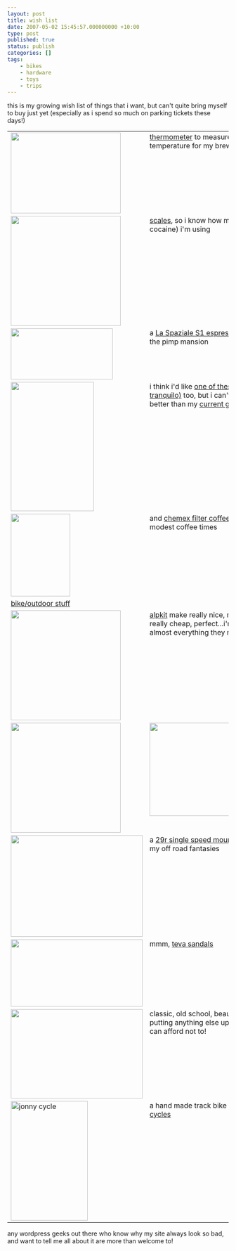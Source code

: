 ```yaml
---
layout: post
title: wish list
date: 2007-05-02 15:45:57.000000000 +10:00
type: post
published: true
status: publish
categories: []
tags:
    - bikes
    - hardware
    - toys
    - trips
---
```


<p> this is my growing wish list of things that i want, but can't quite bring myself to buy just yet (especially as i spend so much on parking tickets these days!)</p>
<table border="0" cellpadding="0" cellspacing="0" width="100%">
<tr valign="top">
<td width="50%"><img src="{{ site.baseurl }}/assets/black-orange_tpen_lg.jpg" height="184" width="250" /></td>
<td width="50%"><a href="http://www.thermoworks.com/products/thermapen/tpen_home.html">thermometer</a> to measure the water temperature for my brewing pleasure</td>
</tr>
<tr>
<td valign="top"><img src="{{ site.baseurl }}/assets/Truweigh.jpg" height="250" width="250" /></td>
<td valign="top"><a href="http://www.ourweigh.co.uk/erol.html">scales</a>, so i know how much coffee (not cocaine) i'm using</td>
</tr>
<tr>
<td valign="top"><img src="{{ site.baseurl }}/assets/s1_vivaldi_scheda_tec_06.jpg" height="116" width="232" /></td>
<td valign="top">a <a href="http://www.laspaziale.com/english/frame_s1_en.html">La Spaziale S1 espresso machine</a> for the pimp mansion</td>
</tr>
<tr>
<td valign="top"><img src="{{ site.baseurl }}/assets/web-cunill.jpg" height="294" width="189" /></td>
<td valign="top">i think i'd like <a href="http://www.bellabarista.co.uk/Grinders.htm">one of these (a cunill tranquilo)</a> too, but i can't decide if it's better than my <a href="http://www.ceonline.co.uk/image_uploads/828_2-2282.jpg" title="Bezzera BB105 - Heavy Duty Grinder" target="_blank">current grinder</a></td>
</tr>
<tr>
<td valign="top"><img src="{{ site.baseurl }}/assets/Coffee5.jpg" height="188" width="135" /></td>
<td valign="top">and <a href="http://www.chemexcoffeemaker.com/Coffeemakers.htm">chemex filter coffee glass</a> for more modest coffee times</td>
</tr>
<tr>
<td valign="top"><u> bike/outdoor stuff</u></td>
<td valign="top">&nbsp;</td>
</tr>
<tr>
<td valign="top"><img src="{{ site.baseurl }}/assets/pi_16150.jpeg" height="250" width="250" /></td>
<td valign="top"><a href="http://www.alpkit.com/gourdon">alpkit</a> make really nice, minimal stuff, really cheap, perfect...i'm tempted by almost everything they make!</td>
</tr>
<tr>
<td valign="top"><img src="{{ site.baseurl }}/assets/pi_16287.jpeg" height="250" width="250" /></td>
<td valign="top"><img src="{{ site.baseurl }}/assets/gourdon-head.jpg" height="212" width="300" /></td>
</tr>
<tr>
<td valign="top"><img src="{{ site.baseurl }}/assets/mybike.jpg" height="231" width="300" /></td>
<td valign="top">a <a href="http://www.on-one.co.uk/index.php?module=pagemaster&amp;PAGE_user_op=view_page&amp;PAGE_id=56&amp;MMN_position=59:59">29r single speed mountain bike</a>, for my off road fantasies</td>
</tr>
<tr>
<td valign="top"><img src="{{ site.baseurl }}/assets/6520-OLVD-PROD.jpg" height="153" width="300" /></td>
<td valign="top">mmm, <a href="http://www.teva.com/ProductDetails.aspx?g=m&amp;categoryID=336&amp;productID=6520&amp;model=Volterra+Alp">teva sandals</a></td>
</tr>
<tr>
<td valign="top"><img src="{{ site.baseurl }}/assets/237swift_u.jpg" height="203" width="300" /></td>
<td valign="top">classic, old school, beautiful...not putting anything else up my arse once i can afford not to!</td>
</tr>
<tr>
<td valign="top"><img src="{{ site.baseurl }}/assets/headlugt.jpg" title="jonny cycle" alt="jonny cycle" height="272" width="175" /></td>
<td valign="top">a hand made track bike from <a href="http://www.jonnycycles.com/">jonny cycles</a></td>
</tr>
</table>
<p><a href="http://www.teva.com/ProductDetails.aspx?g=m&amp;categoryID=336&amp;productID=6520&amp;model=Volterra+Alp"></a></p>
<p>any wordpress geeks out there who know why my site always look so bad, and want to tell me all about it are more than welcome to!</p>
